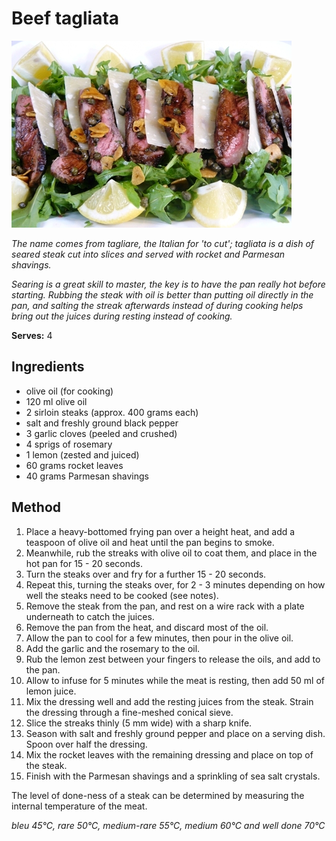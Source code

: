 # Beef tagliata

![Name](resources/beef-tagliata.jpg)

*The name comes from tagliare, the Italian for 'to cut'; tagliata is a dish of seared steak cut into slices and served with rocket and Parmesan shavings.*

*Searing is a great skill to master, the key is to have the pan really hot before starting. Rubbing the steak with oil is better than putting oil directly in the pan, and salting the streak afterwards instead of during cooking helps bring out the juices during resting instead of cooking.*

**Serves:** 4

## Ingredients
- olive oil (for cooking)
- 120 ml olive oil
- 2 sirloin steaks (approx. 400 grams each)
- salt and freshly ground black pepper
- 3 garlic cloves (peeled and crushed)
- 4 sprigs of rosemary
- 1 lemon (zested and juiced)
- 60 grams rocket leaves
- 40 grams Parmesan shavings

## Method
1. Place a heavy-bottomed frying pan over a height heat, and add a teaspoon of olive oil and heat until the pan begins to smoke.
1. Meanwhile, rub the streaks with olive oil to coat them, and place in the hot pan for 15 - 20 seconds.
1. Turn the steaks over and fry for a further 15 - 20 seconds.
1. Repeat this, turning the steaks over, for 2 - 3 minutes depending on how well the steaks need to be cooked (see notes).
1. Remove the steak from the pan, and rest on a wire rack with a plate underneath to catch the juices.
1. Remove the pan from the heat, and discard most of the oil.
1. Allow the pan to cool for a few minutes, then pour in the olive oil.
1. Add the garlic and the rosemary to the oil.
1. Rub the lemon zest between your fingers to release the oils, and add to the pan.
1. Allow to infuse for 5 minutes while the meat is resting, then add 50 ml of lemon juice.
1. Mix the dressing well and add the resting juices from the steak. Strain the dressing through a fine-meshed conical sieve.
1. Slice the streaks thinly (5 mm wide) with a sharp knife.
1. Season with salt and freshly ground pepper and place on a serving dish. Spoon over half the dressing.
1. Mix the rocket leaves with the remaining dressing and place on top of the steak.
1. Finish with the Parmesan shavings and a sprinkling of sea salt crystals.

The level of done-ness of a steak can be determined by measuring the internal temperature of the meat.

*bleu 45°C, rare 50°C, medium-rare 55°C, medium 60°C and well done 70°C*
